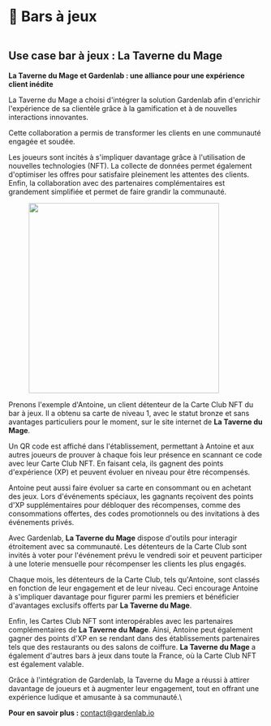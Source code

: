 # 🎲 Bars à jeux

<figure><img src="../.gitbook/assets/use case + tarif bar à jeux (4).png" alt=""><figcaption></figcaption></figure>

## **Use case bar à jeux : La Taverne du Mage**

**La Taverne du Mage et Gardenlab : une alliance pour une expérience client inédite**

La Taverne du Mage a choisi d'intégrer la solution Gardenlab afin d'enrichir l'expérience de sa clientèle grâce à la gamification et à de nouvelles interactions innovantes.&#x20;

Cette collaboration a permis de transformer les clients en une communauté engagée et soudée.

Les joueurs sont incités à s'impliquer davantage grâce à l'utilisation de nouvelles technologies (NFT).  La collecte de données permet également d'optimiser les offres pour satisfaire pleinement les attentes des clients. Enfin, la collaboration avec des partenaires complémentaires est grandement simplifiée et permet de faire grandir la communauté.

<figure><img src="../.gitbook/assets/use case + tarif bar à jeux (3).png" alt="" width="375"><figcaption></figcaption></figure>

Prenons l'exemple d'Antoine, un client détenteur de la Carte Club NFT du bar à jeux. Il a obtenu sa carte de niveau 1, avec le statut bronze et sans avantages particuliers pour le moment, sur le site internet de **La Taverne du Mage**.

Un QR code est affiché dans l'établissement, permettant à Antoine et aux autres joueurs de prouver à chaque fois leur présence en scannant ce code avec leur Carte Club NFT. En faisant cela, ils gagnent des points d'expérience (XP) et peuvent évoluer en niveau pour être récompensés.

Antoine peut aussi faire évoluer sa carte en consommant ou en achetant des jeux. Lors d'événements spéciaux, les gagnants reçoivent des points d'XP supplémentaires pour débloquer des récompenses, comme des consommations offertes, des codes promotionnels ou des invitations à des événements privés.

Avec Gardenlab, **La Taverne du Mage** dispose d'outils pour interagir étroitement avec sa communauté. Les détenteurs de la Carte Club sont invités à voter pour l'événement prévu le vendredi soir et peuvent participer à une loterie mensuelle pour récompenser les clients les plus engagés.

Chaque mois, les détenteurs de la Carte Club, tels qu'Antoine, sont classés en fonction de leur engagement et de leur niveau. Ceci encourage Antoine à s'impliquer davantage pour figurer parmi les premiers et bénéficier d'avantages exclusifs offerts par **La Taverne du Mage**.

Enfin, les Cartes Club NFT sont interopérables avec les partenaires complémentaires de **La Taverne du Mage**. Ainsi, Antoine peut également gagner des points d'XP en se rendant dans des établissements partenaires tels que des restaurants ou des salons de coiffure. **La Taverne du Mage** a également d'autres bars à jeux dans toute la France, où la Carte Club NFT est également valable.



Grâce à l'intégration de Gardenlab, la Taverne du Mage a réussi à attirer davantage de joueurs et à augmenter leur engagement, tout en offrant une expérience ludique et amusante à sa communauté.\


**Pour en savoir plus :** [contact@gardenlab.io](mailto:contact@gardenlab.io)















